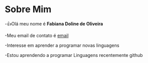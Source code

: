 # Sobre Mim
-:+1:Olá meu nome é **Fabiana Doline de Oliveira**

-Meu email de contato é [email](fabidoline@gmail.com)

-Interesse em aprender a programar novas linguagens 

-Estou aprendendo a programar Linguagens recentemente github



